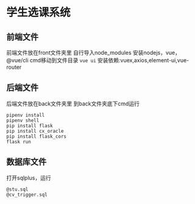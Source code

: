 # 学生选课系统

## 前端文件
前端文件放在front文件夹里
自行导入node_modules
安装nodejs，vue，@vue/cli
cmd移动到文件目录
`vue ui`
安装依赖:vuex,axios,element-ui,vue-router

## 后端文件
后端文件放在back文件夹里
到back文件夹底下cmd运行
```
pipenv install
pipenv shell
pip install flask
pip install cx_oracle
pip install flask_cors
flask run
```
## 数据库文件
打开sqlplus，运行
```
@stu.sql
@cv_trigger.sql
```
